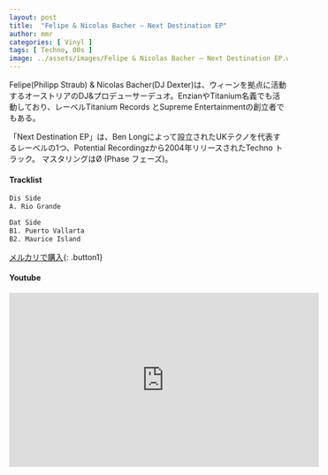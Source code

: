 ```yaml
---
layout: post
title:  "Felipe & Nicolas Bacher – Next Destination EP"
author: mmr
categories: [ Vinyl ]
tags: [ Techno, 00s ]
image: ../assets/images/Felipe & Nicolas Bacher – Next Destination EP.webp
---
```


Felipe(Philipp Straub) & Nicolas Bacher(DJ Dexter)は、ウィーンを拠点に活動するオーストリアのDJ&プロデューサーデュオ。EnzianやTitanium名義でも活動しており、レーベルTitanium Records とSupreme Entertainmentの創立者でもある。

「Next Destination EP」は、Ben Longによって設立されたUKテクノを代表するレーベルの1つ、Potential Recordingzから2004年リリースされたTechno トラック。
マスタリングはØ (Phase フェーズ)。

#### Tracklist
```md
Dis Side
A. Rio Grande

Dat Side
B1. Puerto Vallarta
B2. Maurice Island
```

[メルカリで購入](https://jp.mercari.com/item/m83389929118?afid=6142608987){: .button1}

#### Youtube
<iframe width="560" height="315" src="https://www.youtube.com/embed/bYfbNdPRMIQ?si=jo-Tsm4T40DMSG_q" title="YouTube video player" frameborder="0" allow="accelerometer; autoplay; clipboard-write; encrypted-media; gyroscope; picture-in-picture; web-share" referrerpolicy="strict-origin-when-cross-origin" allowfullscreen></iframe>